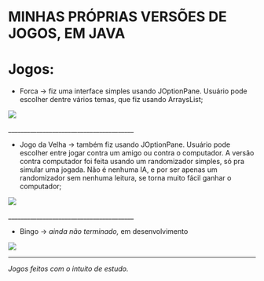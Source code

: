 # MINHAS PRÓPRIAS VERSÕES DE JOGOS, EM JAVA

# Jogos:
- Forca -> fiz uma interface simples usando JOptionPane. Usuário pode escolher dentre vários temas, que fiz usando ArraysList;

<p align="side">
<img loading="lazy" src="https://progress-bar.dev/91/?title=done&color=GREEN&style=for-the-badge"/>
</p>
________________________________________

- Jogo da Velha -> também fiz usando JOptionPane. Usuário pode escolher entre jogar contra um amigo ou contra o computador. A versão contra computador foi feita usando um randomizador simples, só pra simular uma jogada. Não é nenhuma IA, e por ser apenas um randomizador sem nenhuma leitura, se torna muito fácil ganhar o computador;
  
<p align="side">
<img loading="lazy" src="https://progress-bar.dev/58/?title=completed&color=GREEN&style=for-the-badge"/>
</p>
________________________________________

- Bingo -> _ainda não terminado,_ em desenvolvimento     <p align="center">
<img loading="lazy" src="https://progress-bar.dev/28/?title=progress&color=GREEN&style=for-the-badge"/>
</p>

  ________________________________________

   _Jogos feitos com o intuito de estudo._

